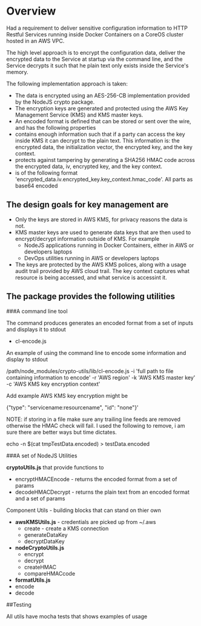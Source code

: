 # Overview

Had a requirement to deliver sensitive configuration information to HTTP Restful Services running inside Docker Containers on a CoreOS cluster hosted in an AWS VPC.

The high level approach is to encrypt the configuration data, deliver the encrypted data to the Service at startup via the command line, and the Service decrypts it such that he plain text only exists inside the Service's memory.

The following implementation approach is taken:
* The data is encrypted using an AES-256-CB implementation provided by the NodeJS crypto package. 
* The encryption keys are generated and protected using the AWS Key Management Service (KMS) and KMS master keys.
* An encoded format is defined that can be stored or sent over the wire, and has the following properties
 * contains enough information such that if a party can access the key inside KMS it can decrypt to the plain text. This information is: the encrypted data, the initialization vector, the encrypted key, and the key context.
 * protects against tampering by generating a SHA256 HMAC code across the encrypted data, iv, encrypted key, and the key context.
 * is of the following format 'encrypted_data.iv.encrypted_key.key_context.hmac_code'. All parts as base64 encoded

## The design goals for key management are
* Only the keys are stored in AWS KMS, for privacy reasons the data is not.
* KMS master keys are used to generate data keys that are then used to encrypt/decrypt information outside of KMS. For example
  * NodeJS applications running in Docker Containers, either in AWS or developers laptops
  * DevOps utilities running in AWS or developers laptops
* The keys are protected by the AWS KMS polices, along with a usage audit trail provided by AWS cloud trail. The key context captures what resource is being accessed, and what service is accessint it.

## The package provides the following utilities

###A command line tool

The command produces generates an encoded format from a set of inputs and displays it to stdout
* cl-encode.js 

An example of using the command line to encode some information and display to stdout

/path/node_modules/crypto-utils/lib/cl-encode.js 
    -i 'full path to file containing information to encode' 
    -r 'AWS region' 
    -k 'AWS KMS master key' 
    -c 'AWS KMS key encryption context' 
    
Add example AWS KMS key encryption might be

{"type": "servicename:resourcename", "id": "none"}'

NOTE: if storing in a file make sure any trailing line feeds are removed otherwise the HMAC check will fail. I used the following to remove, i am sure there are better ways but time dictates.

 echo -n $(cat tmpTestData.encoded) > testData.encoded

###A set of NodeJS Utilities

**cryptoUtils.js** that provide functions to
 * encryptHMACEncode - returns the encoded format from a set of params
 * decodeHMACDecrypt - returns the plain text from an encoded format and a set of params

Component Utils - building blocks that can stand on thier own
* **awsKMSUtils.js** - credentials are picked up from ~/.aws
  * create - create a KMS connection
  * generateDataKey
  * decryptDataKey
* **nodeCryptoUtils.js**
  * encrypt
  * decrypt
  * createHMAC
  * compareHMACcode
* **formatUtils.js**
 * encode
 * decode

##Testing

All utils have mocha tests that shows examples of usage
